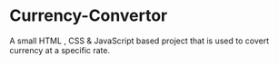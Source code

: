 # Currency-Convertor
A small HTML , CSS &amp; JavaScript based project that is used to covert currency at a specific rate.
